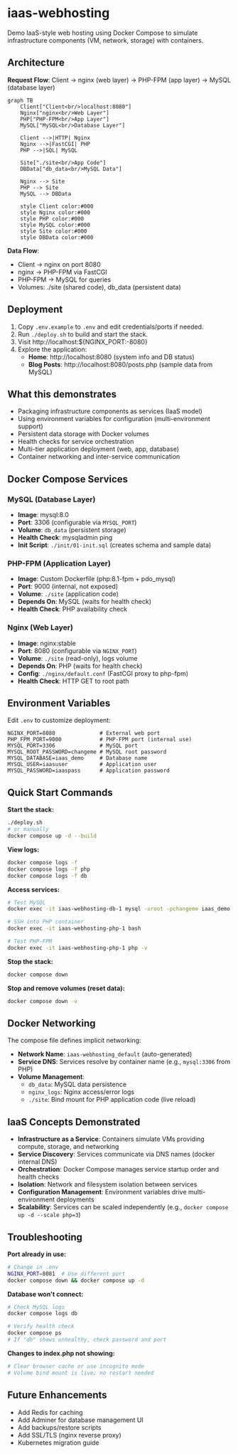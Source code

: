 # iaas-webhosting

Demo IaaS-style web hosting using Docker Compose to simulate infrastructure components (VM, network, storage) with containers.

## Architecture

**Request Flow**: Client → nginx (web layer) → PHP-FPM (app layer) → MySQL (database layer)

```mermaid
graph TB
    Client["Client<br/>localhost:8080"]
    Nginx["nginx<br/>Web Layer"]
    PHP["PHP-FPM<br/>App Layer"]
    MySQL["MySQL<br/>Database Layer"]
    
    Client -->|HTTP| Nginx
    Nginx -->|FastCGI| PHP
    PHP -->|SQL| MySQL
    
    Site["./site<br/>App Code"]
    DBData["db_data<br/>MySQL Data"]
    
    Nginx --> Site
    PHP --> Site
    MySQL --> DBData
    
    style Client color:#000
    style Nginx color:#000
    style PHP color:#000
    style MySQL color:#000
    style Site color:#000
    style DBData color:#000
```

**Data Flow**:
- Client → nginx on port 8080
- nginx → PHP-FPM via FastCGI
- PHP-FPM → MySQL for queries
- Volumes: ./site (shared code), db_data (persistent data)

## Deployment

1. Copy `.env.example` to `.env` and edit credentials/ports if needed.
2. Run `./deploy.sh` to build and start the stack.
3. Visit http://localhost:${NGINX_PORT:-8080}
4. Explore the application:
   - **Home**: http://localhost:8080 (system info and DB status)
   - **Blog Posts**: http://localhost:8080/posts.php (sample data from MySQL)

## What this demonstrates

- Packaging infrastructure components as services (IaaS model)
- Using environment variables for configuration (multi-environment support)
- Persistent data storage with Docker volumes
- Health checks for service orchestration
- Multi-tier application deployment (web, app, database)
- Container networking and inter-service communication

## Docker Compose Services

### MySQL (Database Layer)
- **Image**: mysql:8.0
- **Port**: 3306 (configurable via `MYSQL_PORT`)
- **Volume**: `db_data` (persistent storage)
- **Health Check**: mysqladmin ping
- **Init Script**: `./init/01-init.sql` (creates schema and sample data)

### PHP-FPM (Application Layer)
- **Image**: Custom Dockerfile (php:8.1-fpm + pdo_mysql)
- **Port**: 9000 (internal, not exposed)
- **Volume**: `./site` (application code)
- **Depends On**: MySQL (waits for health check)
- **Health Check**: PHP availability check

### Nginx (Web Layer)
- **Image**: nginx:stable
- **Port**: 8080 (configurable via `NGINX_PORT`)
- **Volume**: `./site` (read-only), logs volume
- **Depends On**: PHP (waits for health check)
- **Config**: `./nginx/default.conf` (FastCGI proxy to php-fpm)
- **Health Check**: HTTP GET to root path

## Environment Variables

Edit `.env` to customize deployment:

```env
NGINX_PORT=8080              # External web port
PHP_FPM_PORT=9000            # PHP-FPM port (internal use)
MYSQL_PORT=3306              # MySQL port
MYSQL_ROOT_PASSWORD=changeme # MySQL root password
MYSQL_DATABASE=iaas_demo     # Database name
MYSQL_USER=iaasuser          # Application user
MYSQL_PASSWORD=iaaspass      # Application password
```

## Quick Start Commands

**Start the stack:**
```bash
./deploy.sh
# or manually
docker compose up -d --build
```

**View logs:**
```bash
docker compose logs -f
docker compose logs -f php
docker compose logs -f db
```

**Access services:**
```bash
# Test MySQL
docker exec -it iaas-webhosting-db-1 mysql -uroot -pchangeme iaas_demo

# SSH into PHP container
docker exec -it iaas-webhosting-php-1 bash

# Test PHP-FPM
docker exec -it iaas-webhosting-php-1 php -v
```

**Stop the stack:**
```bash
docker compose down
```

**Stop and remove volumes (reset data):**
```bash
docker compose down -v
```

## Docker Networking

The compose file defines implicit networking:
- **Network Name**: `iaas-webhosting_default` (auto-generated)
- **Service DNS**: Services resolve by container name (e.g., `mysql:3306` from PHP)
- **Volume Management**:
  - `db_data`: MySQL data persistence
  - `nginx_logs`: Nginx access/error logs
  - `./site`: Bind mount for PHP application code (live reload)

## IaaS Concepts Demonstrated

- **Infrastructure as a Service**: Containers simulate VMs providing compute, storage, and networking
- **Service Discovery**: Services communicate via DNS names (docker internal DNS)
- **Orchestration**: Docker Compose manages service startup order and health checks
- **Isolation**: Network and filesystem isolation between services
- **Configuration Management**: Environment variables drive multi-environment deployments
- **Scalability**: Services can be scaled independently (e.g., `docker compose up -d --scale php=3`)

## Troubleshooting

**Port already in use:**
```bash
# Change in .env
NGINX_PORT=8081  # Use different port
docker compose down && docker compose up -d
```

**Database won't connect:**
```bash
# Check MySQL logs
docker compose logs db

# Verify health check
docker compose ps
# If "db" shows unhealthy, check password and port
```

**Changes to index.php not showing:**
```bash
# Clear browser cache or use incognito mode
# Volume bind mount is live; no restart needed
```

## Future Enhancements

- Add Redis for caching
- Add Adminer for database management UI
- Add backups/restore scripts
- Add SSL/TLS (nginx reverse proxy)
- Kubernetes migration guide
